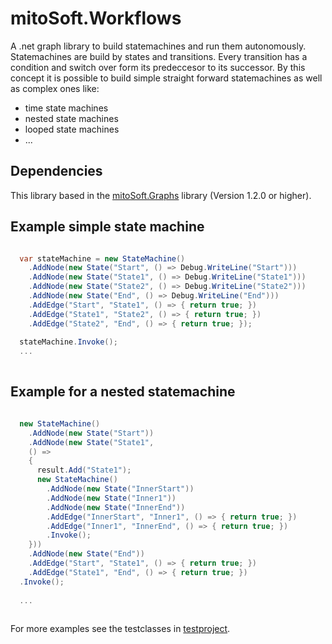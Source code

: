 # mitoSoft.Workflows
A .net graph library to build statemachines and run them autonomously.
Statemachines are build by states and transitions. Every transition has a
condition and switch over form its predeccesor to its successor.
By this concept it is possible to build simple straight forward statemachines as well
as complex ones like:
- time state machines
- nested state machines
- looped state machines
- ... 

## Dependencies

This library based in the [mitoSoft.Graphs](https://github.com/michaelroth1/mitoSoft.Graphs) library (Version 1.2.0 or higher).

## Example simple state machine

```c#

  var stateMachine = new StateMachine()
    .AddNode(new State("Start", () => Debug.WriteLine("Start")))
    .AddNode(new State("State1", () => Debug.WriteLine("State1")))
    .AddNode(new State("State2", () => Debug.WriteLine("State2")))
    .AddNode(new State("End", () => Debug.WriteLine("End")))
    .AddEdge("Start", "State1", () => { return true; })
    .AddEdge("State1", "State2", () => { return true; })
    .AddEdge("State2", "End", () => { return true; });
  
  stateMachine.Invoke();
  ...  
  
```


## Example for a nested statemachine

```c#

  new StateMachine()
    .AddNode(new State("Start"))
    .AddNode(new State("State1",
    () =>
    {
      result.Add("State1");
      new StateMachine()
        .AddNode(new State("InnerStart"))
        .AddNode(new State("Inner1"))
        .AddNode(new State("InnerEnd"))
        .AddEdge("InnerStart", "Inner1", () => { return true; })
        .AddEdge("Inner1", "InnerEnd", () => { return true; })
        .Invoke();
    }))
    .AddNode(new State("End"))
    .AddEdge("Start", "State1", () => { return true; })
    .AddEdge("State1", "End", () => { return true; })
  .Invoke();
  
  ...  
  
```

For more examples see the testclasses in [testproject](mitoSoft.Workflows.Tests.FullFramework).
